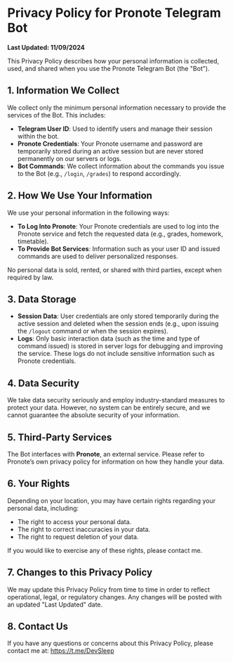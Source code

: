 # Privacy Policy for Pronote Telegram Bot

**Last Updated: 11/09/2024**

This Privacy Policy describes how your personal information is collected, used, and shared when you use the Pronote Telegram Bot (the "Bot").

## 1. Information We Collect
We collect only the minimum personal information necessary to provide the services of the Bot. This includes:

- **Telegram User ID**: Used to identify users and manage their session within the bot.
- **Pronote Credentials**: Your Pronote username and password are temporarily stored during an active session but are never stored permanently on our servers or logs.
- **Bot Commands**: We collect information about the commands you issue to the Bot (e.g., `/login`, `/grades`) to respond accordingly.

## 2. How We Use Your Information
We use your personal information in the following ways:

- **To Log Into Pronote**: Your Pronote credentials are used to log into the Pronote service and fetch the requested data (e.g., grades, homework, timetable).
- **To Provide Bot Services**: Information such as your user ID and issued commands are used to deliver personalized responses.

No personal data is sold, rented, or shared with third parties, except when required by law.

## 3. Data Storage
- **Session Data**: User credentials are only stored temporarily during the active session and deleted when the session ends (e.g., upon issuing the `/logout` command or when the session expires).
- **Logs**: Only basic interaction data (such as the time and type of command issued) is stored in server logs for debugging and improving the service. These logs do not include sensitive information such as Pronote credentials.

## 4. Data Security
We take data security seriously and employ industry-standard measures to protect your data. However, no system can be entirely secure, and we cannot guarantee the absolute security of your information.

## 5. Third-Party Services
The Bot interfaces with **Pronote**, an external service. Please refer to Pronote’s own privacy policy for information on how they handle your data.

## 6. Your Rights
Depending on your location, you may have certain rights regarding your personal data, including:

- The right to access your personal data.
- The right to correct inaccuracies in your data.
- The right to request deletion of your data.

If you would like to exercise any of these rights, please contact me.

## 7. Changes to this Privacy Policy
We may update this Privacy Policy from time to time in order to reflect operational, legal, or regulatory changes. Any changes will be posted with an updated "Last Updated" date.

## 8. Contact Us
If you have any questions or concerns about this Privacy Policy, please contact me at: https://t.me/DevSleep
